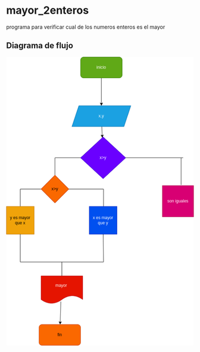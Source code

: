 # mayor_2enteros
programa para verificar cual de los numeros enteros es el mayor

## Diagrama de flujo
![diagrama de flujo](diagrama.png "diagrama de flujo")